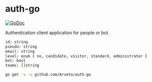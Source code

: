 # auth-go

[![GoDoc](https://godoc.org/github.com/Arveto/auth-go?status.svg)](https://godoc.org/github.com/Arveto/auth-go)

Authentication client application for people or bot.

```txt
id: string
pseudo: string
email: string
level: enum { no, candidate, visitor, standard, administrator }
bot: bool
teams: []string
```

```bash
go get -v -u github.com/Arveto/auth-go
```
